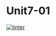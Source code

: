 # Unit7-01
[![linter](https://github.com/Rober-Smith/Unit7-01/workflows/linter/badge.svg)](https://github.com/marketplace/actions/super-linter)
